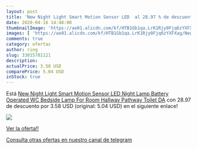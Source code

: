 ```yaml
---
layout: post
title: 'New Night Light Smart Motion Sensor LED  al 28.97 % de descuento'
date: 2020-04-16 14:48:00
thumbnailImage: 'https://ae01.alicdn.com/kf/HTB1Gb1qa.LrK1Rjy0Fjq6zYXFXag/New-Night-Light-Smart-Motion-Sensor-LED-Night-Lamp-Battery-Operated-WC-Bedside-Lamp-For-Room.jpg_350x350._SL200_.jpg'
images: [ 'https://ae01.alicdn.com/kf/HTB1Gb1qa.LrK1Rjy0Fjq6zYXFXag/New-Night-Light-Smart-Motion-Sensor-LED-Night-Lamp-Battery-Operated-WC-Bedside-Lamp-For-Room.jpg_350x350._SL200_.jpg' ]
comments: true
category: ofertas
author: ring
slug: 33015781121
description:
actualPrice: 3.58 USD
comparePrice: 5.04 USD
inStock: true
---
```


Está [New Night Light Smart Motion Sensor LED Night Lamp Battery Operated WC Bedside Lamp For Room Hallway Pathway Toilet DA](https://www.amazon.com/dp/33015781121/?tag=redken08-20) con 28.97 de descuento por 3.58 USD (original: 5.04 USD) en el siguiente enlace!

[![](https://ae01.alicdn.com/kf/HTB1Gb1qa.LrK1Rjy0Fjq6zYXFXag/New-Night-Light-Smart-Motion-Sensor-LED-Night-Lamp-Battery-Operated-WC-Bedside-Lamp-For-Room.jpg_350x350._SL200_.jpg)](https://www.amazon.com/dp/33015781121/?tag=redken08-20)

[Ver la oferta!!](https://www.amazon.com/dp/33015781121/?tag=redken08-20)

[Consulta otras ofertas en nuestro canal de telegram](https://t.me/s/ofertas25)
